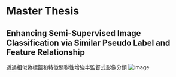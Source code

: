 # Master Thesis
## Enhancing Semi-Supervised Image Classification via Similar Pseudo Label and Feature Relationship  
透過相似偽標籤和特徵關聯性增強半監督式影像分類
![image](https://user-images.githubusercontent.com/59983036/186312150-9707901f-aa44-4800-982e-5d39f05f684c.png)

